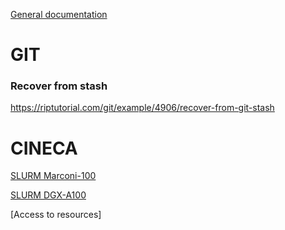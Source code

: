 
[General documentation](https://github.com/gfiameni/nvaitc-italy/wiki)


# GIT

### Recover from stash

https://riptutorial.com/git/example/4906/recover-from-git-stash

# CINECA

[SLURM Marconi-100](https://github.com/gfiameni/nvaitc-italy/blob/main/slurm-m100.md)

[SLURM DGX-A100](https://github.com/gfiameni/nvaitc-italy/blob/main/slurm-dgxa100.md)

[Access to resources]

